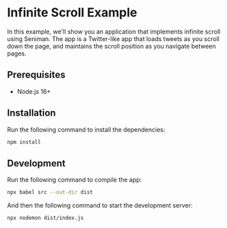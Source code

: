 # Infinite Scroll Example

In this example, we'll show you an application that implements infinite scroll using Seniman. The app is a Twitter-like app that loads tweets as you scroll down the page, and maintains the scroll position as you navigate between pages.

## Prerequisites
- Node.js 16+

## Installation

Run the following command to install the dependencies:

```bash
npm install
```

## Development

Run the following command to compile the app:

```bash
npx babel src --out-dir dist
```

And then the following command to start the development server:

```bash
npx nodemon dist/index.js
```

